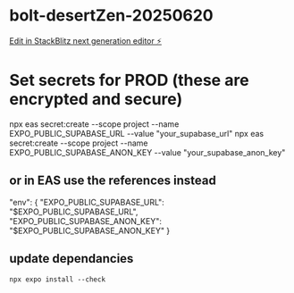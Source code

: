 # bolt-desertZen-20250620

[Edit in StackBlitz next generation editor ⚡️](https://stackblitz.com/~/github.com/clevermissfox/bolt-desertZen-20250620)

# Set secrets for PROD (these are encrypted and secure)

npx eas secret:create --scope project --name EXPO_PUBLIC_SUPABASE_URL --value "your_supabase_url"
npx eas secret:create --scope project --name EXPO_PUBLIC_SUPABASE_ANON_KEY --value "your_supabase_anon_key"

## or in EAS use the references instead

"env": {
"EXPO_PUBLIC_SUPABASE_URL": "$EXPO_PUBLIC_SUPABASE_URL",
        "EXPO_PUBLIC_SUPABASE_ANON_KEY": "$EXPO_PUBLIC_SUPABASE_ANON_KEY"
}

## update dependancies

`npx expo install --check`
